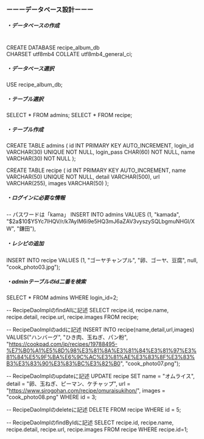 

<h3>ーーーデータベース設計ーーー</h3>

<h5>・データベースの作成</h5><br>
CREATE DATABASE recipe_album_db<br>
CHARSET utf8mb4 COLLATE utf8mb4_general_ci;<br>

<h5>・データベース選択</h5>
USE recipe_album_db;

<h5>・テーブル選択</h5>
SELECT * FROM admins;
SELECT * FROM recipe;

<h5>・テーブル作成</h5>
CREATE TABLE admins (
   id INT PRIMARY KEY AUTO_INCREMENT,
   login_id VARCHAR(30) UNIQUE NOT NULL,
   login_pass CHAR(60) NOT NULL,
   name VARCHAR(30) NOT NULL
);

CREATE TABLE recipe (
   id INT PRIMARY KEY AUTO_INCREMENT,
   name VARCHAR(50) UNIQUE NOT NULL,
   detail VARCHAR(500),
   url VARCHAR(255),
   images VARCHAR(50)
   );

<h5>・ログインに必要な情報</h5>
   -- パスワードは「kama」
INSERT INTO admins VALUES
(1, "kamada", "$2a$10$Y5Yc7lHQV/r/k7AyIM6i9e5HQ3mJ6aZAV3vyszySQLbgmuNHGl/XW", "鎌田"),

<h5>・レシピの追加</h5>
INSERT INTO recipe VALUES
(1, "ゴーヤチャンプル", "卵、ゴーヤ、豆腐", null, "cook_photo03.jpg");

<h5>・adminテーブルのid二番を検索</h5>
SELECT * FROM admins
WHERE login_id=2;


-- RecipeDaoImplのfindAllに記述
SELECT
recipe.id, recipe.name, recipe.detail, 
recipe.url, recipe.images 
FROM recipe;

-- RecipeDaoImplのaddに記述
INSERT INTO recipe(name,detail,url,images)
VALUES("ハンバーグ", "ひき肉、玉ねぎ、パン粉", "https://cookpad.com/jp/recipes/19788495-%E7%B0%A1%E5%8D%98%E3%81%8A%E3%81%84%E3%81%97%E3%81%84%E5%9F%BA%E6%9C%AC%E3%81%AE%E3%83%8F%E3%83%B3%E3%83%90%E3%83%BC%E3%82%B0", "cook_photo07.png");

-- RecipeDaoImplのupdateに記述
UPDATE recipe
SET name = "オムライス", detail = "卵、玉ねぎ、ピーマン、ケチャップ", url = "https://www.sirogohan.com/recipe/omuraisukihon/", images = "cook_photo08.png"
WHERE id = 3;

-- RecipeDaoImplのdeleteに記述
DELETE FROM recipe WHERE id = 5;

-- RecipeDaoImplのfindByIdに記述
SELECT
recipe.id, recipe.name, recipe.detail, 
recipe.url, recipe.images 
FROM recipe
WHERE recipe.id=1;
